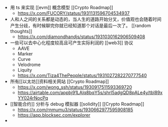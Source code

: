 - 用 ts 来实现 [[evm]] 概念模型 [[Crypto Roadmap]]
	- https://x.com/FUCORY/status/1931131596704534937
- 人和人之间的关系都是动态的，当人生的道路开始分叉，价值观也会随着时间产生分歧，有时候聊完你就已经知道那个对话是最后一次了。 [[random thoughts]]
	- https://x.com/diamondhandjs/status/1931030162906509408
- 一些可以去中心化程度较高且可产生实际利润的 [[web3]] 协议
	- AAVE
	- Marker
	- Curve
	- Velodrome
	- Liquity
	- https://x.com/Tiza4ThePeople/status/1931027282270777540
- 所有[[以太坊]]资料相关网站 [[Crypto Roadmap]]
	- https://x.com/wong_ssh/status/1930917511593369720
	- https://airtable.com/appbj91LAlq8bqY5s/shrI5adgQD8pALe4y/tbl89xYY024rNocPq
- [[智能合约]] 分析与 debug 模拟器 [[solidity]] [[Crypto Roadmap]]
	- https://x.com/rnmumu3/status/1930662977595908185
	- https://app.blocksec.com/explorer
-